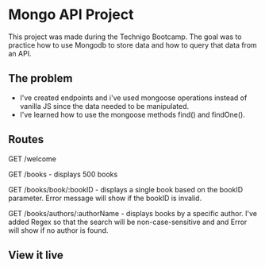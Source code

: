 # Mongo API Project
This project was made during the Technigo Bootcamp.  The goal was to practice how to use Mongodb to store data and how to query that data from an API.  

## The problem

- I've created endpoints and i've used mongoose operations instead of vanilla JS since the data needed to be manipulated.
- I've learned how to use the mongoose methods find() and findOne().

## Routes 

GET /welcome 

GET /books - displays 500 books

GET /books/book/:bookID - displays a single book based on the bookID parameter. Error message will show if the bookID is invalid.

GET /books/authors/:authorName  - displays books by a specific author. I've added Regex so that the search will be non-case-sensitive and and Error will show if no author is found.  


## View it live

